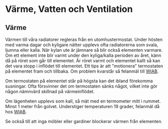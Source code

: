 # Värme, Vatten och Ventilation

## Värme

Värmen till våra radiatorer regleras från en utomhustermostat. Under hösten med
varma dagar och kyligare nätter upplevs ofta radiatorerna som svala, ljumna
eller kalla. När kylan ute är jämnare så blir också elementen varmare. Om ett
element inte blir varmt under den kyliga/kalla perioden av året, känn då på
röret som går till elementet. Är röret varmt och elementet kallt så kan det
vara stopp i inflödet till elementet. Ett tips är att "motionera" termostaten
på elementet fram och tillbaka. Om problem kvarstår så felanmäl till [WIAB](felanmälan.md).

Om termostaten på elementet står på högsta kan det ibland förekomma susningar.
Ofta försvinner det om termostaten sänks något, vilket inte gör någon nämnvärd
skillnad på värmeinflödet.

Om lägenheten upplevs som kall, så mät med en termometer mitt i rummet. Minst 1
meter från golvet. Understiger temperaturen 19 grader, felanmäl då hos [WIAB](felanmälan.md).

Se också till att inga möbler eller gardiner blockerar värmen från elementen.
